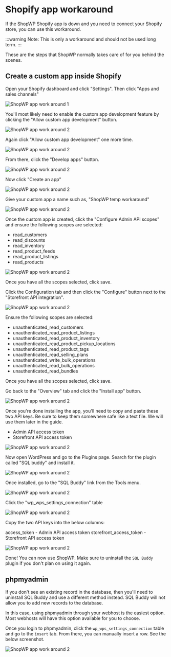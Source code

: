 # Shopify app workaround

If the ShopWP Shopify app is down and you need to connect your Shopify store, you can use this workaround.

:::warning
Note: This is only a workaround and should not be used long term.
:::

These are the steps that ShopWP normally takes care of for you behind the scenes.

## Create a custom app inside Shopify

Open your Shopify dashboard and click "Settings". Then click "Apps and sales channels"

![ShopWP app work around 1](./assets/app-workaround/1.png)

You'll most likely need to enable the custom app development feature by clicking the "Allow custom app development" button.

![ShopWP app work around 2](./assets/app-workaround/2.png)

Again click "Allow custom app development" one more time.

![ShopWP app work around 2](./assets/app-workaround/4.png)

From there, click the "Develop apps" button.

![ShopWP app work around 2](./assets/app-workaround/3.png)

Now click "Create an app"

![ShopWP app work around 2](./assets/app-workaround/5.png)

Give your custom app a name such as, "ShopWP temp workaround"

![ShopWP app work around 2](./assets/app-workaround/6.png)

Once the custom app is created, click the "Configure Admin API scopes" and ensure the following scopes are selected:

- read_customers
- read_discounts
- read_inventory
- read_product_feeds
- read_product_listings
- read_products

![ShopWP app work around 2](./assets/app-workaround/7.png)

Once you have all the scopes selected, click save.

Click the Configuration tab and then click the "Configure" button next to the "Storefront API integration".

![ShopWP app work around 2](./assets/app-workaround/8.png)

Ensure the following scopes are selected:

- unauthenticated_read_customers
- unauthenticated_read_product_listings
- unauthenticated_read_product_inventory
- unauthenticated_read_product_pickup_locations
- unauthenticated_read_product_tags
- unauthenticated_read_selling_plans
- unauthenticated_write_bulk_operations
- unauthenticated_read_bulk_operations
- unauthenticated_read_bundles

Once you have all the scopes selected, click save.

Go back to the "Overview" tab and click the "Install app" button.

![ShopWP app work around 2](./assets/app-workaround/9.png)

Once you're done installing the app, you'll need to copy and paste these two API keys. Be sure to keep them somewhere safe like a text file. We will use them later in the guide.

- Admin API access token
- Storefront API access token

![ShopWP app work around 2](./assets/app-workaround/10.png)

Now open WordPress and go to the Plugins page. Search for the plugin called "SQL buddy" and install it.

![ShopWP app work around 2](./assets/app-workaround/12.png)

Once installed, go to the "SQL Buddy" link from the Tools menu.

![ShopWP app work around 2](./assets/app-workaround/13.png)

Click the "wp_wps_settings_connection" table

![ShopWP app work around 2](./assets/app-workaround/14.png)

Copy the two API keys into the below columns:

access_token - Admin API access token
storefront_access_token - Storefront API access token

![ShopWP app work around 2](./assets/app-workaround/15.png)

Done! You can now use ShopWP. Make sure to uninstall the `SQL Buddy` plugin if you don't plan on using it again.

## phpmyadmin

If you don't see an existing record in the database, then you'll need to uninstall SQL Buddy and use a different method instead. SQL Buddy will not allow you to add new records to the database.

In this case, using phpmyadmin through your webhost is the easiest option. Most webhosts will have this option available for you to choose.

Once you login to phpmyadmin, click the `wp_wps_settings_connection` table and go to the `insert` tab. From there, you can manually insert a row. See the below screenshot.

![ShopWP app work around 2](./assets/app-workaround/16.png)
